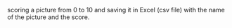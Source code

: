scoring a picture from 0 to 10 and saving it in Excel (csv file) with the name of the picture and the score.
